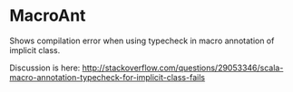 # MacroAnt
Shows compilation error when using typecheck in macro annotation of implicit class.

Discussion is here: http://stackoverflow.com/questions/29053346/scala-macro-annotation-typecheck-for-implicit-class-fails
